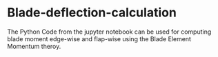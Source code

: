 # Blade-deflection-calculation

The Python Code from the jupyter notebook can be used for computing blade moment edge-wise and flap-wise using the Blade Element Momentum theroy.

